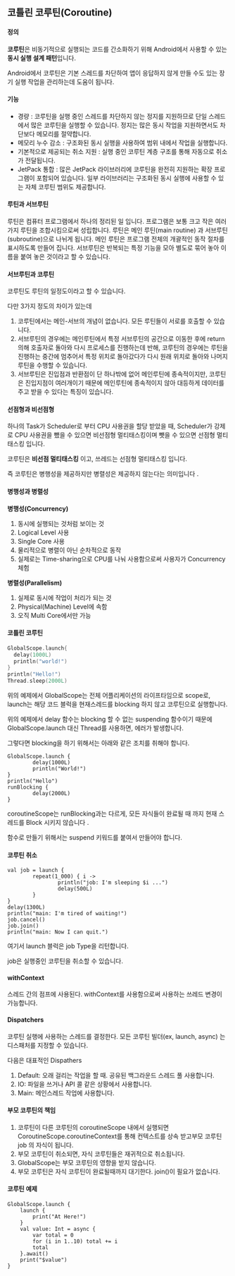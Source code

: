 ## 코틀린 코루틴(Coroutine)

#### 정의

**코루틴**은 비동기적으로 실행되는 코드를 간소화하기 위해 Android에서 사용할 수 있는 **동시 실행 설계 패턴**입니다.

Android에서 코루틴은 기본 스레드를 차단하여 앱이 응답하지 않게 만들 수도 있는 장기 실행 작업을 관리하는데 도움이 됩니다.



#### 기능

+ 경량 : 코루틴을 실행 중인 스레드를 차단하지 않는 정지를 지원하므로 단일 스레드에서 많은 코루틴을 실행할 수 있습니다. 정지는 많은 동시 작업을 지원하면서도 차단보다 메모리를 절약합니다.
+ 메모리 누수 감소 : 구조화된 동시 실행을 사용하여 범위 내에서 작업을 실행합니다.
+ 기본적으로 제공되는 취소 지원 : 실행 중인 코루틴 계층 구조를 통해 자동으로 취소가 전달됩니다.
+ JetPack 통합 : 많은 JetPack 라이브러리에 코루틴을 완전히 지원하는 확장 프로그램이 포함되어 있습니다. 일부 라이브러리는 구조화된 동시 실행에 사용할 수 있는 자체 코루틴 범위도 제공합니다.



#### 루틴과 서브루틴

루틴은 컴퓨터 프로그램에서 하나의 정리된 일 입니다. 프로그램은 보통 크고 작은 여러가지 루틴을 조합시킴으로써 성립합니다. 루틴은 메인 루틴(main routine) 과 서브루틴(subroutine)으로 나뉘게 됩니다. 메인 루틴은 프로그램 전체의 개괄적인 동작 절차를 표시하도록 만들어 집니다. 서브루틴은 반복되는 특정 기능을 모아 별도로 묶어 놓아 이름을 붙여 놓은 것이라고 할 수 있습니다. 



#### 서브루틴과 코루틴

코루틴도 루틴의 일정도이라고 할 수 있습니다. 

다만 3가지 정도의 차이가 있는데 

1. 코루틴에서는 메인-서브의 개념이 없습니다. 모든 루틴들이 서로를 호출할 수 있습니다.
2. 서브루틴의 경우에는 메인루틴에서 특정 서브루틴의 공간으로 이동한 후에 return 의해 호출자로 돌아와 다시 프로세스를 진행하는데 반해, 코루틴의 경우에는 루틴을 진행하는 중간에 멈추어서 특정 위치로 돌아갔다가 다시 원래 위치로 돌아와 나머지 루틴을 수행할 수 있습니다.
3. 서브루틴은 진입점과 반환점이 단 하나밖에 없어 메인루틴에 종속적이지만, 코루틴은 진입지점이 여러개이기 때문에 메인루틴에 종속적이지 않아 대등하게 데이터를 주고 받을 수 있다는 특징이 있습니다.



#### 선점형과 비선점형

하나의 Task가 Scheduler로 부터 CPU 사용권을 할당 받았을 때, Scheduler가 강제로 CPU 사용권을 뺐을 수 있으면 비선점형 멀티태스킹이며 뺏을 수 있으면 선점형 멀티태스킹 입니다.



코루틴은 **비선점 멀티태스킹** 이고, 쓰레드는 선점형 멀티태스킹 입니다.

즉 코루틴은 병행성을 제공하지만 병렬성은 제공하지 않는다는 의미입니다 .



#### 병행성과 병렬성 

**병행성(Concurrency)**

1. 동시에 실행되는 것처럼 보이는 것
2. Logical Level 사용
3. Single Core 사용
4. 물리적으로 병렬이 아닌 순차적으로 동작
5. 실제로는 Time-sharing으로 CPU를 나눠 사용함으로써 사용자가 Concurrency 체험

**병렬성(Parallelism)**

1. 실제로 동시에 작업이 처리가 되는 것
2. Physical(Machine) Level에 속함
3. 오직 Multi Core에서만 가능



#### 코틀린 코루틴

``` kotlin
GlobalScope.launch{
  delay(1000L)
  println("world!")
}
println("Hello!")
Thread.sleep(2000L)
```



위의 예제에서 GlobalScope는 전체 어플리케이션의 라이프타임으로 scope로, launch는 해당 코드 블럭을 현재스레드를 blocking 하지 않고 코루틴으로 실행합니다.

위의 예제에서 delay 함수는 blocking 할 수 없는 suspending 함수이기 때문에 GlobalScope.launch 대신 Thread를 사용하면, 에러가 발생합니다.

그렇다면 blocking을 하기 위해서는 아래와 같은 조치를 취해야 합니다.



```Ko
GlobalScope.launch {
		delay(1000L)
		println("World!")
}
println("Hello")
runBlocking {
		delay(2000L)
}
```

coroutineScope는 runBlocking과는 다르게, 모든 자식들이 완료될 때 까지 현재 스레드를 Block 시키지 않습니다 . 

함수로 만들기 위해서는 suspend 키워드를 붙여서 만들어야 합니다.



#### 코루틴 취소 

```Ko
val job = launch {
		repeat(1_000) { i ->
				println("job: I'm sleeping $i ...")
				delay(500L)
		}
}
delay(1300L)
println("main: I'm tired of waiting!")
job.cancel()
job.join() 
println("main: Now I can quit.")
```

여기서 launch 블럭은 job Type을 리턴합니다.

job은 실행중인 코루틴을 취소할 수 있습니다.



#### withContext

스레드 간의 점프에 사용된다. withContext를 사용함으로써 사용하는 쓰레드 변경이 가능합니다.



#### Dispatchers

코루틴 실행에 사용하는 스레드를 결정한다. 모든 코루틴 빌더(ex, launch, async) 는 디스패처를 지정할 수 있습니다.

다음은 대표적인 Dispathers

1. Default: 오래 걸리는 작업을 할 때. 공유된 백그라운드 스레드 풀 사용합니다.
2. IO: 파일을 쓰거나 API 콜 같은 상황에서 사용합니다.
3. Main: 메인스레드 작업에 사용합니다.



#### 부모 코루틴의 책임

1. 코루틴이 다른 코루틴의 coroutineScope 내에서 실행되면 CoroutineScope.coroutineContext를 통해 컨텍스트를 상속 받고부모 코루틴job 의 자식이 됩니다.
2. 부모 코루틴이 취소되면, 자식 코루틴들은 재귀적으로 취소됩니다.
3. GlobalScope는 부모 코루틴의 영향을 받지 않습니다.
4. 부모 코루틴은 자식 코루틴이 완료될때까지 대기한다. join()이 필요가 없습니다.



#### 코루틴 예제

```Ko
GlobalScope.launch {
    launch {
        print("At Here!")
    }
    val value: Int = async {
        var total = 0
        for (i in 1..10) total += i
        total
    }.await()
    print("$value")
}
```

